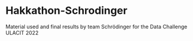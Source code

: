 # Hakkathon-Schrodinger
Material used and final results by team Schrödinger for the Data Challenge ULACIT 2022
